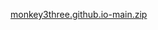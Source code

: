 [monkey3three.github.io-main.zip](https://github.com/Dinnerbone9731/games/files/14893718/monkey3three.github.io-main.zip)
